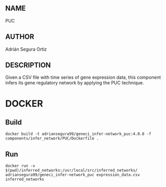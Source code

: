 ## NAME

PUC

## AUTHOR

Adrián Segura Ortiz

## DESCRIPTION

Given a CSV file with time series of gene expression data, this component infers its gene regulatory network by applying the PUC technique.

# DOCKER

## Build

```
docker build -t adriansegura99/geneci_infer-network_puc:4.0.0 -f components/infer_network/PUC/Dockerfile .
```

## Run

```
docker run -v $(pwd)/inferred_networks:/usr/local/src/inferred_networks/ adriansegura99/geneci_infer-network_puc expression_data.csv inferred_networks
```
